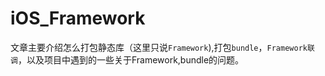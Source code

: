 # iOS_Framework



文章主要介绍怎么打包静态库（这里只说`Framework`),打包`bundle`，`Framework联调`，以及项目中遇到的一些关于Framework,bundle的问题。
